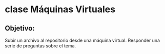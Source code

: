 # **clase Máquinas Virtuales**
## **Objetivo:**
Subir un archivo al repositorio desde una máquina virtual.
Responder una serie de preguntas sobre el tema.
